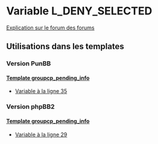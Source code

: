 # Variable L_DENY_SELECTED
[Explication sur le forum des forums](http://forum.forumactif.com/t294113-listing-des-variables#L_DENY_SELECTED)
## Utilisations dans les templates
### Version PunBB
#### [Template groupcp_pending_info](punbb/groupcp_pending_info.md)
* [Variable à la ligne 35](../punbb/groupcp_pending_info.tpl#L35)
### Version phpBB2
#### [Template groupcp_pending_info](subsilver/groupcp_pending_info.md)
* [Variable à la ligne 29](../subsilver/groupcp_pending_info.tpl#L29)